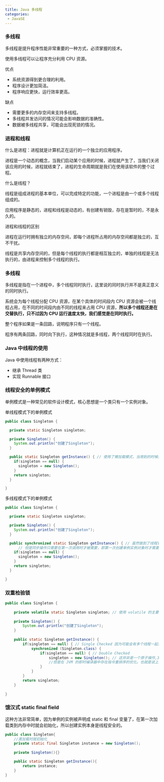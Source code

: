 ```yaml
---
title: Java 多线程
categories:
 - JavaSE
---
```


### 多线程

多线程是提升程序性能非常重要的一种方式，必须掌握的技术。

使用多线程可以让程序充分利用 CPU 资源。

优点

- 系统资源得到更合理的利用。
- 程序设计更加简洁。
- 程序响应更快，运行效率更高。

缺点

- 需要更多的内存空间来支持多线程。
- 多线程并发访问的情况可能会影响数据的准确性。
- 数据被多线程共享，可能会出现死锁的情况。

### 进程和线程

什么是进程：进程就是计算机正在运行的一个独立的应用程序。

进程是一个动态的概念，当我们启动某个应用的时候，进程就产生了，当我们关闭该应用的时候，进程就结束了，进程的生命周期就是我们在使用该软件的整个过程。

什么是线程？

线程是组成进程的基本单位，可以完成特定的功能，一个进程是由一个或多个线程组成的。

应用程序是静态的，进程和线程是动态的，有创建有销毁，存在是暂时的，不是永久的。

进程和线程的区别

进程在运行时拥有独立的内存空间，即每个进程所占用的内存空间都是独立的，互不干扰。

线程是共享内存空间的，但是每个线程的执行都是相互独立的，单独的线程是无法执行的，由进程来控制多个线程的执行。

### 多线程

多线程是指在一个进程中，多个线程同时执行，这里说的同时执行并不是真正意义的同时执行。

系统会为每个线程分配 CPU 资源，在某个具体的时间段内 CPU 资源会被一个线程占用，在不同的时间段内由不同的线程来占用 CPU 资源，**所以多个线程还是在交替执行，只不过因为 CPU 运行速度太快，我们感觉是在同时执行。**

整个程序如果是一条回路，说明程序只有一个线程。

程序有两条回路，同时向下执行，这种情况就是多线程，两个线程同时在执行。

### Java 中线程的使用

Java 中使用线程有两种方式：

- 继承 Thread 类
- 实现 Runnable 接口

### 线程安全的单例模式

单例模式是一种常见的软件设计模式，核心思想是一个类只有一个实例对象。

单线程模式下的单例模式

```java
public class Singleton {

  private static Singleton singleton;

  private Singleton() {
    System.out.println("创建了Singleton");
  }

  public static Singleton getInstance() { // 使用了懒加载模式，当用到的时候去创建实例
    if(singleton == null) {
      singleton = new Singleton();
    }
    return singleton;
  }

}
```

多线程模式下的单例模式

```java
public class Singleton {

  private static Singleton singleton;

  private Singleton() {
    System.out.println("创建了Singleton");
  }

  public synchronized static Singleton getInstance() { // 虽然做到了线程安全，但是它并不高效。因为在任何时候只能有一个线程调用 getInstance() 方法。
      // 但是同步操作只需要在第一次调用时才被需要，即第一次创建单例实例对象时才需要用到锁
    if(singleton == null) {
      singleton = new Singleton();
    }
    return singleton;
  }

}
```

### 双重检验锁


```java
public class Singleton {
	
	private volatile static Singleton singleton; // 使用 volatile 的主要原因是其另一个特性：禁止指令重排序优化。也就是说，在 volatile 变量的赋值操作后面会有一个内存屏障（生成的汇编代码上），读操作不会被重排序到内存屏障之前。操作必须在执行完 1-2-3 之后或者 1-3-2 之后，不存在执行到 1-3 然后取到值的情况。
	
	private Singleton() {
		System.out.println("创建了Singleton");
	}
	
	public static Singleton getInstance() {
		if(singleton == null) { // Single Checked 因为可能会有多个线程一起进入到这里的 if，如果在同步块内不进行二次检验的话就会生成多个实例了
			synchronized (Singleton.class) {
				if(singleton == null) { // Double Checked
					singleton = new Singleton(); // 这并非是一个原子操作,3 件事情:1、给 singleton 分配内存 2、调用 Singleton 的构造函数来初始化成员变量 3、将 singleton 对象指向分配的内存空间（执行完这步 singleton 就为非 null 了）
                    //但是在 JVM 的即时编译器中存在指令重排序的优化。也就是说上面的第二步和第三步的顺序是不能保证的，最终的执行顺序可能是 1-2-3 也可能是 1-3-2。如果是后者，则在 3 执行完毕、2 未执行之前，被线程二抢占了，这时 singleton 已经是非 null 了（但却没有初始化），所以线程二会直接返回 instance，然后使用，然后报错。
				}
			}
		}
		return singleton;
	}
	
}
```

### 饿汉式 static final field

这种方法非常简单，因为单例的实例被声明成 static 和 final 变量了，在第一次加载类到内存中时就会初始化，所以创建实例本身是线程安全的。

```java
public class Singleton{
    //类加载时就初始化
    private static final Singleton instance = new Singleton();
    
    private Singleton(){}

    public static Singleton getInstance(){
        return instance;
    }
}
```









